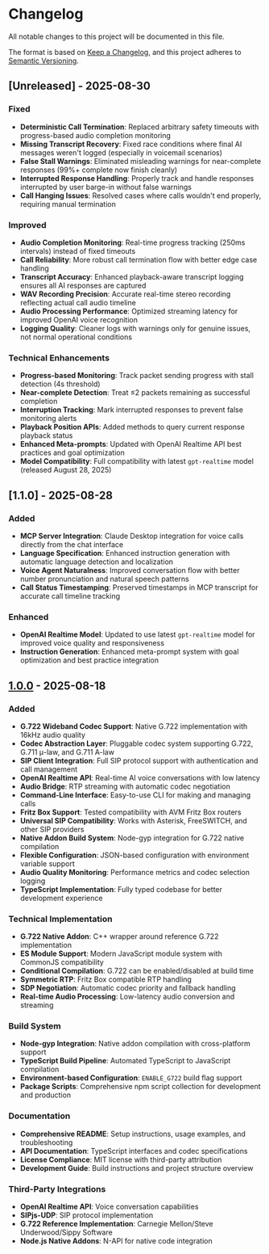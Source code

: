 # Changelog

All notable changes to this project will be documented in this file.

The format is based on [Keep a Changelog](https://keepachangelog.com/en/1.0.0/),
and this project adheres to [Semantic Versioning](https://semver.org/spec/v2.0.0.html).

## [Unreleased] - 2025-08-30

### Fixed
- **Deterministic Call Termination**: Replaced arbitrary safety timeouts with progress-based audio completion monitoring
- **Missing Transcript Recovery**: Fixed race conditions where final AI messages weren't logged (especially in voicemail scenarios)
- **False Stall Warnings**: Eliminated misleading warnings for near-complete responses (99%+ complete now finish cleanly)
- **Interrupted Response Handling**: Properly track and handle responses interrupted by user barge-in without false warnings
- **Call Hanging Issues**: Resolved cases where calls wouldn't end properly, requiring manual termination

### Improved
- **Audio Completion Monitoring**: Real-time progress tracking (250ms intervals) instead of fixed timeouts
- **Call Reliability**: More robust call termination flow with better edge case handling  
- **Transcript Accuracy**: Enhanced playback-aware transcript logging ensures all AI responses are captured
- **WAV Recording Precision**: Accurate real-time stereo recording reflecting actual call audio timeline
- **Audio Processing Performance**: Optimized streaming latency for improved OpenAI voice recognition
- **Logging Quality**: Cleaner logs with warnings only for genuine issues, not normal operational conditions

### Technical Enhancements
- **Progress-based Monitoring**: Track packet sending progress with stall detection (4s threshold)
- **Near-complete Detection**: Treat ≤2 packets remaining as successful completion
- **Interruption Tracking**: Mark interrupted responses to prevent false monitoring alerts  
- **Playback Position APIs**: Added methods to query current response playback status
- **Enhanced Meta-prompts**: Updated with OpenAI Realtime API best practices and goal optimization
- **Model Compatibility**: Full compatibility with latest `gpt-realtime` model (released August 28, 2025)

## [1.1.0] - 2025-08-28

### Added
- **MCP Server Integration**: Claude Desktop integration for voice calls directly from the chat interface
- **Language Specification**: Enhanced instruction generation with automatic language detection and localization
- **Voice Agent Naturalness**: Improved conversation flow with better number pronunciation and natural speech patterns
- **Call Status Timestamping**: Preserved timestamps in MCP transcript for accurate call timeline tracking

### Enhanced  
- **OpenAI Realtime Model**: Updated to use latest `gpt-realtime` model for improved voice quality and responsiveness
- **Instruction Generation**: Enhanced meta-prompt system with goal optimization and best practice integration

## [1.0.0] - 2025-08-18

### Added
- **G.722 Wideband Codec Support**: Native G.722 implementation with 16kHz audio quality
- **Codec Abstraction Layer**: Pluggable codec system supporting G.722, G.711 μ-law, and G.711 A-law
- **SIP Client Integration**: Full SIP protocol support with authentication and call management
- **OpenAI Realtime API**: Real-time AI voice conversations with low latency
- **Audio Bridge**: RTP streaming with automatic codec negotiation
- **Command-Line Interface**: Easy-to-use CLI for making and managing calls
- **Fritz Box Support**: Tested compatibility with AVM Fritz Box routers
- **Universal SIP Compatibility**: Works with Asterisk, FreeSWITCH, and other SIP providers
- **Native Addon Build System**: Node-gyp integration for G.722 native compilation
- **Flexible Configuration**: JSON-based configuration with environment variable support
- **Audio Quality Monitoring**: Performance metrics and codec selection logging
- **TypeScript Implementation**: Fully typed codebase for better development experience

### Technical Implementation
- **G.722 Native Addon**: C++ wrapper around reference G.722 implementation
- **ES Module Support**: Modern JavaScript module system with CommonJS compatibility
- **Conditional Compilation**: G.722 can be enabled/disabled at build time
- **Symmetric RTP**: Fritz Box compatible RTP handling
- **SDP Negotiation**: Automatic codec priority and fallback handling
- **Real-time Audio Processing**: Low-latency audio conversion and streaming

### Build System
- **Node-gyp Integration**: Native addon compilation with cross-platform support
- **TypeScript Build Pipeline**: Automated TypeScript to JavaScript compilation
- **Environment-based Configuration**: `ENABLE_G722` build flag support
- **Package Scripts**: Comprehensive npm script collection for development and production

### Documentation
- **Comprehensive README**: Setup instructions, usage examples, and troubleshooting
- **API Documentation**: TypeScript interfaces and codec specifications
- **License Compliance**: MIT license with third-party attribution
- **Development Guide**: Build instructions and project structure overview

### Third-Party Integrations
- **OpenAI Realtime API**: Voice conversation capabilities
- **SIPjs-UDP**: SIP protocol implementation
- **G.722 Reference Implementation**: Carnegie Mellon/Steve Underwood/Sippy Software
- **Node.js Native Addons**: N-API for native code integration

[1.0.0]: https://github.com/username/ai-voice-agent/releases/tag/v1.0.0